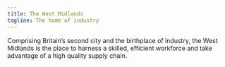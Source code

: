 ```yaml
---
title: The West Midlands
tagline: The home of industry
---
```

Comprising Britain’s second city and the birthplace of industry, the West Midlands is the place to harness a skilled, efficient workforce and take advantage of a high quality supply chain.
